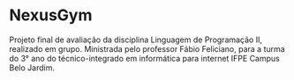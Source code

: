 # NexusGym
 Projeto final de avaliação da disciplina Linguagem de Programação II, realizado em grupo.
 Ministrada pelo professor Fábio Feliciano, para a turma do 3° ano do técnico-integrado em informática para internet IFPE Campus Belo Jardim. 
